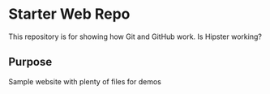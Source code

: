 # Starter Web Repo

This repository is for showing how Git and GitHub work. Is Hipster working?

## Purpose

Sample website with plenty of files for demos